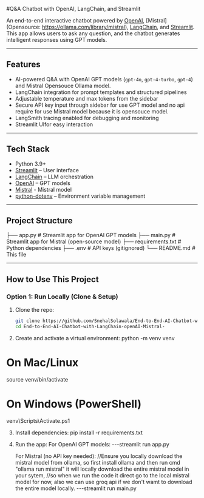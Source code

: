 #Q&A Chatbot with OpenAI, LangChain, and Streamlit

An end-to-end interactive chatbot powered by [OpenAI](https://platform.openai.com/), [Mistral](Opensource: https://ollama.com/library/mistral), [LangChain](https://www.langchain.com/), and [Streamlit](https://streamlit.io/).  
This app allows users to ask any question, and the chatbot generates intelligent responses using GPT models.  

---

## Features
- AI-powered Q&A with OpenAI GPT models (`gpt-4o`, `gpt-4-turbo`, `gpt-4`)  and Mistral Opensouce Ollama model.
- LangChain integration for prompt templates and structured pipelines  
- Adjustable temperature and max tokens from the sidebar  
- Secure API key input through sidebar for use GPT model and no api require for use Mistral model because it is opensouce model.
- LangSmith tracing enabled for debugging and monitoring  
- Streamlit UIfor easy interaction  

---

## Tech Stack
- Python 3.9+
- [Streamlit](https://streamlit.io/) – User interface  
- [LangChain](https://www.langchain.com/) – LLM orchestration  
- [OpenAI](https://platform.openai.com/) – GPT models
- [Mistral]( https://ollama.com/library/mistral) - Mistral model
- [python-dotenv](https://pypi.org/project/python-dotenv/) – Environment variable management  

---

## Project Structure
├── app.py # Streamlit app for OpenAI GPT models
├── main.py # Streamlit app for Mistral (open-source model)
├── requirements.txt # Python dependencies
├── .env # API keys (gitignored)
└── README.md # This file

---

##  How to Use This Project

### Option 1: Run Locally (Clone & Setup)

1. Clone the repo:
   ```bash
   git clone https://github.com/SnehalSolawala/End-to-End-AI-Chatbot-with-LangChain-openAI-Mistral-.git
   cd End-to-End-AI-Chatbot-with-LangChain-openAI-Mistral-
2. Create and activate a virtual environment:
   python -m venv venv
# On Mac/Linux
source venv/bin/activate
# On Windows (PowerShell)
venv\Scripts\Activate.ps1

3. Install dependencies:
   pip install -r requirements.txt

4. Run the app:
   For OpenAI GPT models:
   ---streamlit run app.py

   For Mistral (no API key needed):    //Ensure you locally download the mistral model from ollama, so first install ollama and then run cmd "ollama run mistral" it will locally download the entire mistral model in your sytem,
                                       //so when we run the code it direct go to the local mistral model for now, also we can use groq api if we don't wamt to download the entire model locally.
   ---streamlit run main.py



